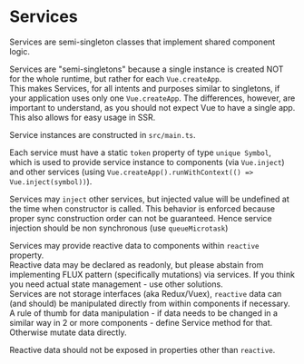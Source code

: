 # Services

Services are semi-singleton classes that implement shared component logic.

Services are "semi-singletons" because a single instance is created NOT for the whole runtime, but rather for each `Vue.createApp`.<br/>
This makes Services, for all intents and purposes similar to singletons, if your application uses only one `Vue.createApp`. The differences, however, are important to understand, as you should not expect Vue to have a single app.<br/>
This also allows for easy usage in SSR.

Service instances are constructed in `src/main.ts`.

Each service must have a static `token` property of type `unique Symbol`, which is used to provide service instance to components (via `Vue.inject`) and other services (using `Vue.createApp().runWithContext(() => Vue.inject(symbol))`).

Services may `inject` other services, but injected value will be undefined at the time when constructor is called. This behavior is enforced because proper sync construction order can not be guaranteed. Hence service injection should be non synchronous (use `queueMicrotask`)

Services may provide reactive data to components within `reactive` property.<br/>
Reactive data may be declared as readonly, but please abstain from implementing FLUX pattern (specifically mutations) via services. If you think you need actual state management - use other solutions.<br/>
Services are not storage interfaces (aka Redux/Vuex), `reactive` data can (and should) be manipulated directly from within components if necessary. A rule of thumb for data manipulation - if data needs to be changed in a similar way in 2 or more components - define Service method for that. Otherwise mutate data directly.

Reactive data should not be exposed in properties other than `reactive`.
